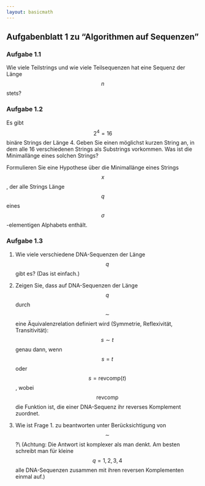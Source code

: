 ```yaml
---
layout: basicmath
---
```


## Aufgabenblatt 1 zu “Algorithmen auf Sequenzen”

### Aufgabe 1.1

Wie viele Teilstrings und wie viele Teilsequenzen hat eine Sequenz der Länge $$n$$ stets?


### Aufgabe 1.2

Es gibt $$2^4=16$$ binäre Strings der Länge 4.
Geben Sie einen möglichst kurzen String an, in dem alle 16 verschiedenen Strings als Substrings vorkommen.
Was ist die Minimallänge eines solchen Strings?

Formulieren Sie eine Hypothese über die Minimallänge eines Strings $$x$$, der alle Strings Länge $$q$$ eines $$\sigma$$-elementigen Alphabets enthält.


### Aufgabe 1.3

1. Wie viele verschiedene DNA-Sequenzen der Länge $$q$$ gibt es? (Das ist einfach.)

2. Zeigen Sie, dass auf DNA-Sequenzen der Länge $$q$$ durch $$\sim$$ eine Äquivalenzrelation definiert wird (Symmetrie, Reflexivität, Transitivität):
$$s\sim t$$ genau dann, wenn $$s=t$$ oder $$s=\text{revcomp}(t)$$, wobei $$\text{revcomp}$$ die Funktion ist, die einer DNA-Sequenz ihr reverses Komplement zuordnet.

3. Wie ist Frage 1. zu beantworten unter Berücksichtigung von $$\sim$$?\\
(Achtung: Die Antwort ist komplexer als man denkt.
Am besten schreibt man für kleine $$q=1,2,3,4$$ alle DNA-Sequenzen zusammen mit ihren reversen Komplementen einmal auf.)

